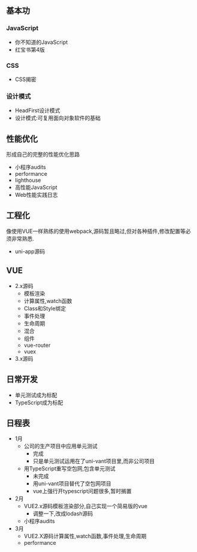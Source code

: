 ## 基本功
### JavaScript
- 你不知道的JavaScript
- 红宝书第4版

### CSS
- CSS揭密

### 设计模式
- HeadFirst设计模式
- 设计模式:可复用面向对象软件的基础

## 性能优化
形成自己的完整的性能优化思路
- 小程序audits
- performance
- lighthouse
- 高性能JavaScript
- Web性能实践日志

## 工程化
像使用VUE一样熟练的使用webpack,源码暂且略过,但对各种插件,修改配置等必须非常熟悉.
- uni-app源码

## VUE
- 2.x源码
  - 模板渲染
  - 计算属性,watch函数
  - Class和Style绑定
  - 事件处理
  - 生命周期
  - 混合
  - 组件
  - vue-router
  - vuex
- 3.x源码

## 日常开发
- 单元测试成为标配
- TypeScript成为标配

## 日程表
- 1月 
  - 公司的生产项目中应用单元测试
    - 完成
    - 只是单元测试运用在了uni-vant项目里,而非公司项目
  - 用TypeScript重写空包网,包含单元测试
    - 未完成
    - 用uni-vant项目替代了空包网项目
    - vue上强行开typescript问题很多,暂时搁置
- 2月
  - VUE2.x源码模板渲染部分,自己实现一个简易版的vue
    - 调整一下,改成lodash源码
  - 小程序audits
- 3月
  - VUE2.X源码计算属性,watch函数,事件处理,生命周期
  - performance